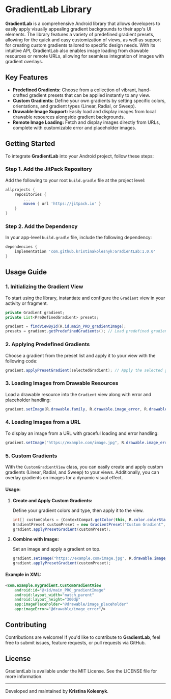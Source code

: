 # GradientLab Library

**GradientLab** is a comprehensive Android library that allows developers to easily apply visually appealing gradient backgrounds to their app's UI elements. The library features a variety of predefined gradient presets, allowing for the quick and easy customization of views, as well as support for creating custom gradients tailored to specific design needs. With its intuitive API, GradientLab also enables image loading from drawable resources or remote URLs, allowing for seamless integration of images with gradient overlays.

## Key Features

- **Predefined Gradients:** Choose from a collection of vibrant, hand-crafted gradient presets that can be applied instantly to any view.
- **Custom Gradients:** Define your own gradients by setting specific colors, orientations, and gradient types (Linear, Radial, or Sweep).
- **Drawable Image Support:** Easily load and display images from local drawable resources alongside gradient backgrounds.
- **Remote Image Loading:** Fetch and display images directly from URLs, complete with customizable error and placeholder images.

## Getting Started

To integrate **GradientLab** into your Android project, follow these steps:

### Step 1. Add the JitPack Repository

Add the following to your root `build.gradle` file at the project level:

```gradle
allprojects {
    repositories {
        ...
        maven { url 'https://jitpack.io' }
    }
}
```

### Step 2. Add the Dependency

In your app-level `build.gradle` file, include the following dependency:

```gradle
dependencies {
    implementation 'com.github.kristinakolesnyk:GradientLab:1.0.0'
}
```

## Usage Guide

### 1. Initializing the Gradient View

To start using the library, instantiate and configure the `Gradient` view in your activity or fragment.

```java
private Gradient gradient;
private List<PreDefinedGradient> presets;

gradient = findViewById(R.id.main_PRO_gradientImage);
presets = gradient.getPredefinedGradients(); // Load predefined gradient options
```

### 2. Applying Predefined Gradients

Choose a gradient from the preset list and apply it to your view with the following code:

```java
gradient.applyPresetGradient(selectedGradient); // Apply the selected gradient
```

### 3. Loading Images from Drawable Resources

Load a drawable resource into the `Gradient` view along with error and placeholder handling:

```java
gradient.setImage(R.drawable.family, R.drawable.image_error, R.drawable.image_placeholder, ImageView.ScaleType.CENTER_CROP);
```

### 4. Loading Images from a URL

To display an image from a URL with graceful loading and error handling:

```java
gradient.setImage("https://example.com/image.jpg", R.drawable.image_error, R.drawable.image_placeholder, ImageView.ScaleType.CENTER_CROP);
```

### 5. Custom Gradients

With the `CustomGradientView` class, you can easily create and apply custom gradients (Linear, Radial, and Sweep) to your views. Additionally, you can overlay gradients on images for a dynamic visual effect.

#### Usage:

1. **Create and Apply Custom Gradients:**

   Define your gradient colors and type, then apply it to the view.

   ```java
   int[] customColors = {ContextCompat.getColor(this, R.color.colorStart), ContextCompat.getColor(this, R.color.colorEnd)};
   GradientPreset customPreset = new GradientPreset("Custom Gradient", customColors, null, GradientPreset.GradientType.LINEAR);
   gradient.applyPresetGradient(customPreset);
   ```

2. **Combine with Image:**

   Set an image and apply a gradient on top.

   ```java
   gradient.setImage("https://example.com/image.jpg", R.drawable.image_error, R.drawable.image_placeholder, ImageView.ScaleType.CENTER_CROP);
   gradient.applyPresetGradient(customPreset);
   ```

#### Example in XML:

```xml
<com.example.mygradient.CustomGradientView
    android:id="@+id/main_PRO_gradientImage"
    android:layout_width="match_parent"
    android:layout_height="300dp"
    app:imagePlaceholder="@drawable/image_placeholder"
    app:imageError="@drawable/image_error"/>
```

## Contributing

Contributions are welcome! If you'd like to contribute to **GradientLab**, feel free to submit issues, feature requests, or pull requests via GitHub.

## License

GradientLab is available under the MIT License. See the LICENSE file for more information.

---

Developed and maintained by **Kristina Kolesnyk**.
```
